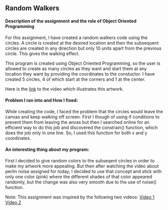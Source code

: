 ## Random Walkers

#### Description of the assignment and the role of Object Oriented Programming

For this assignment, I have created a random walkers code using the circles. A circle is created at the desired location and then the subsequent circles are created in any direction but only 10 units apart from the previous circle. This gives the walking effect.

This program is created using Object Oriented Programming, so the user is allowed to create as many circles as they want and start them at any location they want by providing the coordinates to the constuctor. I have created 5 circles, 4 of which start at the corners and 1 at the center.

Here is the [link](https://drive.google.com/file/d/171gMOHYZsz195hOGGCe7wdBgZ0l9viOd/view?usp=sharing) to the video which illustrates this artwork.


#### Problem I ran into and How I fixed:

While creating the code, I faced the problem that the circles would leave the canvas and keep walking off screen. First I though of using if conditions to prevent them from leaving the anvas but then I searched online for an efficient way to do this job and discovered the constrain() function, which does the job only in one line. So, I used this function for both x and y coordinates.

#### An interesting thing about my program:

First I decided to give random colors to the subseqent circles in order to make my artwork more appealing. But then after watching the video about perlin noise assigned for today, I decided to use that concept and stick with only one color (pink) where the different shades of that color appeared randomly, but the change was also very smooth due to the use of noise() function.

Note: This assignment was inspired by the following two videos:
[Video 1](https://www.youtube.com/watch?v=rqecAdEGW6I)
[Video 2](https://www.youtube.com/watch?v=8ZEMLCnn8v0)
